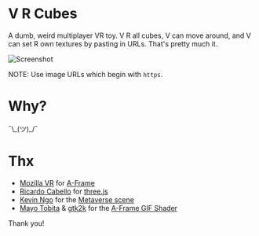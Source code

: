 # V R Cubes
A dumb, weird multiplayer VR toy. V R all cubes, V can move around, and V can set R own textures by pasting in URLs. That's pretty much it.

![Screenshot](https://media.giphy.com/media/26xBStb0HrOW275lK/giphy.gif)

NOTE: Use image URLs which begin with `https`.

# Why?
¯\\\_(ツ)_/¯

# Thx

* [Mozilla VR](https://mozvr.com) for [A-Frame](http://aframe.io)
* [Ricardo Cabello](https://github.com/mrdoob) for [three.js](https://threejs.org)
* [Kevin Ngo](https://github.com/ngokevin) for the [Metaverse scene](https://aframe.io/examples/showcase/hello-metaverse)
* [Mayo Tobita](https://github.com/mayognaise) & [gtk2k](https://github.com/gtk2k) for the [A-Frame GIF Shader](https://github.com/mayognaise/aframe-gif-shader)

Thank you!
